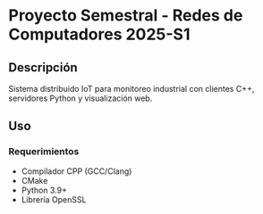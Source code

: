 # Proyecto Semestral - Redes de Computadores 2025-S1

## Descripción
Sistema distribuido IoT para monitoreo industrial con clientes C++, servidores Python y visualización web.

## Uso

### Requerimientos

- Compilador CPP (GCC/Clang)
- CMake
- Python 3.9+
- Librería OpenSSL
